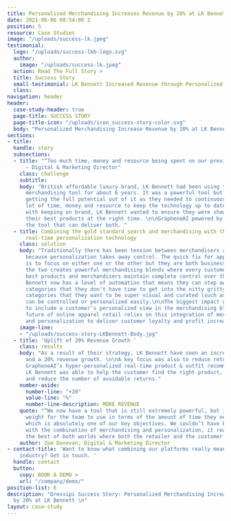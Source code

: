 ```yaml
---
title: Personalized Merchandising Increases Revenue by 20% at LK Bennett
date: 2021-06-06 08:54:00 Z
position: 5
resource: Case Studies
image: "/uploads/success-lk.jpeg"
testimonial:
  logo: "/uploads/success-lkb-logo.svg"
  author:
    image: "/uploads/success-lk.jpeg"
  action: Read The Full Story >
  title: Success Story
  small-testimonial: LK Bennett Increased Revenue through Personalized Merchandising
  class: 
navigation: header
header:
  case-study-header: true
  page-title: SUCCESS STORY
  page-title-icon: "/uploads/icon_success-story-color.svg"
  body: "Personalized Merchandising Increase Revenue by 20% at LK Bennett \n"
sections:
- title: 
  handle: story
  subsections:
  - title: "“Too much time, money and resource being spent on our previous provider”
      - Digital & Marketing Director"
    class: challenge
    subtitle: 
    body: "British affordable luxury brand, LK Bennett had been using their previous
      merchandising tool for about 6 years. It was a powerful tool but they weren't
      getting the full potential out of it as they needed to continuously spend a
      lot of time, money and resource to keep the technology up to date.\n\nAlong
      with keeping on brand, LK Bennett wanted to ensure they were showing their customers
      their best products at the right time. \n\nGrapheneAI powered by Dressipi is
      the tool that can deliver both. "
  - title: Combining the gold standard search and merchandising with the gold standard
      real-time personalization technology
    class: solution
    body: "Traditionally there has been tension between merchandisers and personalization
      because personalization takes away control. The quick fix for apparel retailers
      is to focus on either one or the other but they are both business critical.\n\nMerging
      the two creates powerful merchandising blends where every customer sees their
      best products and merchandisers maintain complete control over their brand strategies.\n\nLK
      Bennett now has a level of automation that means they can step away from the
      categories that they don't have time to get into the nitty gritty with. Whilst
      categories that they want to be super visual and curated (such as ‘New In’)
      can be controlled or personalized easily.\n\nThe biggest impact was being able
      to include a customer’s personalized view in the merchandising blend. \n\nThe
      future of online apparel retail relies on this integration of merchandising
      and personalization to deliver customer loyalty and profit increases."
    image-line:
    - "/uploads/success-story-LKBennett-Body.jpg"
  - title: 'Uplift of 20% Revenue Growth '
    class: results
    body: "As a result of their strategy, LK Bennett have seen an increase in conversion
      and a 20% revenue growth. \n\nA key focus was also to reduce returns. Through
      GrapheneAI’s hyper-personalized real-time product & outfit recommendations,
      LK Bennett was able to help the customer find the right product, first time
      and reduce the number of avoidable returns."
    number-aside:
      number-line: "+20"
      value-line: "%"
      number-line-description: MORE REVENUE
    quote: "“We now have a tool that is still extremely powerful, but is much lighter
      weight for the team to use in terms of the amount of time they need to invest,
      which is absolutely one of our key objectives. We couldn’t have been more pleased
      with the combination of merchandising and personalization, it really does give
      the best of both worlds where both the retailer and the customer are happy.”"
    author: Zoe Donovan, Digital & Marketing Director
- contact-title: 'Want to know what combining our platforms really means to the retail
    industry? Get in touch. '
  handle: contact
  button:
    copy: BOOK A DEMO >
    url: "/company/demo/"
position-list: 6
description: "Dressipi Success Story: Personalized Merchandising Increases Revenue
  by 20% at LK Bennett \n"
layout: case-study
---
```


